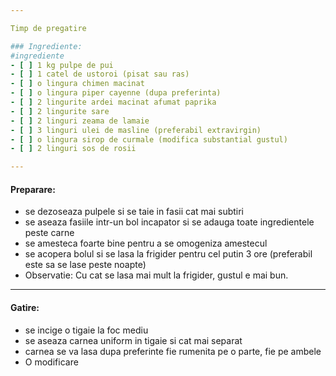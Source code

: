 ```yaml
--- 

Timp de pregatire

### Ingrediente:
#ingrediente 
- [ ] 1 kg pulpe de pui
- [ ] 1 catel de ustoroi (pisat sau ras)
- [ ] o lingura chimen macinat 
- [ ] o lingura piper cayenne (dupa preferinta)
- [ ] 2 lingurite ardei macinat afumat paprika 
- [ ] 2 lingurite sare
- [ ] 2 linguri zeama de lamaie
- [ ] 3 linguri ulei de masline (preferabil extravirgin)
- [ ] o lingura sirop de curmale (modifica substantial gustul)
- [ ] 2 linguri sos de rosii

---
```

#### Preparare:
- se dezoseaza pulpele si se taie in fasii cat mai subtiri
- se aseaza fasiile intr-un bol incapator si se adauga toate ingredientele peste carne
- se amesteca foarte bine pentru a se omogeniza amestecul
- se acopera bolul si se lasa la frigider pentru cel putin 3 ore (preferabil este sa se lase peste noapte)
- Observatie: Cu cat se lasa mai mult la frigider, gustul e mai bun.
---

#### Gatire:
- se incige o tigaie la foc mediu
- se aseaza carnea uniform in tigaie si cat mai separat
- carnea se va lasa dupa preferinte fie rumenita pe o parte, fie pe ambele
- O modificare